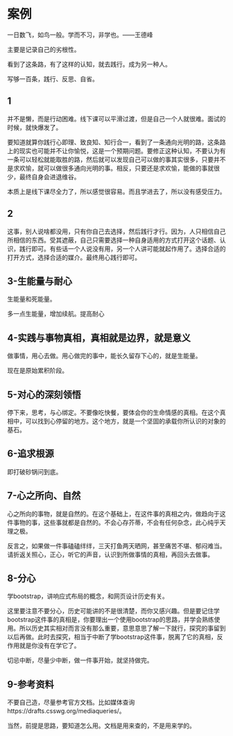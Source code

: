 # 案例

一日数飞，如鸟一般。学而不习，非学也。——王德峰

主要是记录自己的劣根性。

看到了这条路，有了这样的认知，就去践行。成为另一种人。

写够一百条，践行、反思、自省。

## 1

并不是懒，而是行动困难。线下课可以平滑过渡，但是自己一个人就很难。面试的时候，就快爆发了。



要知道就算你践行心即理、致良知、知行合一，看到了一条通向光明的路，这条路上的现实也可能并不让你愉悦，这是一个预期问题。要修正这种认知，不要认为有一条可以轻松就能取胜的路，然后就可以发现自己可以做的事其实很多，只要并不是求欢愉，就可以做很多通向光明的事。相反，只要还是求欢愉，能做的事就很少，最终自身会进退维谷。



本质上是线下课尽全力了，所以感觉很容易。而且学进去了，所以没有感受压力。



## 2

这事，别人说啥都没用，只有你自己去选择，然后践行才行。因为，人只相信自己所相信的东西。受其遮蔽，自己只需要选择一种自身适用的方式打开这个话题、认识，践行即可。有些话一个人说没有用，另一个人讲可能就起作用了。选择合适的打开方式，选择合适的媒介。最终用心践行即可。

## 3-生能量与耐心

生能量和死能量。

多一点生能量，增加续航。提高耐心

## 4-实践与事物真相，真相就是边界，就是意义

做事情，用心去做。用心做完的事中，能长久留存下心的，就是生能量。

现在是原始累积阶段。

## 5-对心的深刻领悟

停下来，思考，与心绑定。不要像吃快餐，要体会你的生命情感的真相。在这个真相中，可以找到心停留的地方。这个地方，就是一个坚固的承载你所认识的对象的基石。

## 6-追求根源

即打破砂锅问到底。


## 7-心之所向、自然

心之所向的事物，就是自然的。在这个基础上，在这件事的真相之内，做趋向于这件事物的事，这些事就都是自然的。不会心存芥蒂，不会有任何杂念，此心纯乎天理之极。

反言之，如果做一件事磕磕绊绊，三天打鱼两天晒网，甚至痛苦不堪、郁闷难当。请折返关照心，正心，听它的声音，认识到所做事情的真相，再回头去做事。

## 8-分心

学bootstrap，讲响应式布局的概念，和网页设计历史有关。

这里要注意不要分心，历史可能讲的不是很清楚，而你又感兴趣。但是要记住学bootstrap这件事的真相是，你要理出一个使用bootstrap的思路，并学会熟练使用。所以历史其实相对而言没有那么重要，意思意思了解一下就行，探究的事留到以后再做。此时去探究，相当于中断了学bootstrap这件事，脱离了它的真相，反作用就是你没有在学它了。

切忌中断，尽量少中断，做一件事开始，就坚持做完。

## 9-参考资料

不要自己造，尽量参考官方文档。比如媒体查询https://drafts.csswg.org/mediaqueries/。

当然，前提是思路，要知道怎么用。文档是用来查的，不是用来学的。